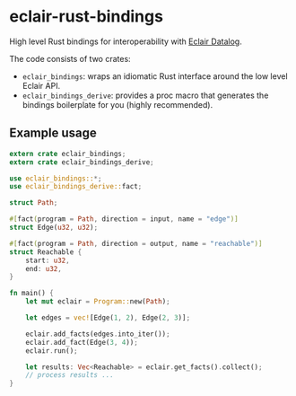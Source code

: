 # eclair-rust-bindings

High level Rust bindings for interoperability with
[Eclair Datalog](https://github.com/luc-tielen/eclair-lang.git).

The code consists of two crates:

- `eclair_bindings`: wraps an idiomatic Rust interface around the low level
  Eclair API.
- `eclair_bindings_derive`: provides a proc macro that generates the bindings
  boilerplate for you (highly recommended).

## Example usage

```rust
extern crate eclair_bindings;
extern crate eclair_bindings_derive;

use eclair_bindings::*;
use eclair_bindings_derive::fact;

struct Path;

#[fact(program = Path, direction = input, name = "edge")]
struct Edge(u32, u32);

#[fact(program = Path, direction = output, name = "reachable")]
struct Reachable {
    start: u32,
    end: u32,
}

fn main() {
    let mut eclair = Program::new(Path);

    let edges = vec![Edge(1, 2), Edge(2, 3)];

    eclair.add_facts(edges.into_iter());
    eclair.add_fact(Edge(3, 4));
    eclair.run();

    let results: Vec<Reachable> = eclair.get_facts().collect();
    // process results ...
}
```
